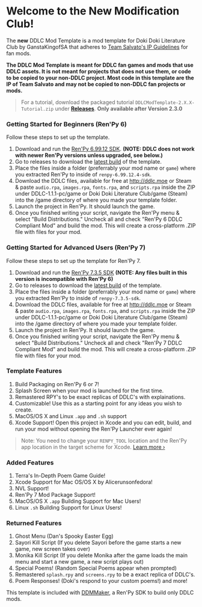 # Welcome to the New Modification Club!

The **new** DDLC Mod Template is a mod template for Doki Doki Literature Club by GanstaKingofSA that adheres to [Team Salvato's IP Guidelines](http://teamsalvato.com/ip-guidelines/) for fan mods.

**The DDLC Mod Template is meant for DDLC fan games and mods that use DDLC assets. 
It is not meant for projects that does not use them, or code to be copied to your non-DDLC project. 
Most code in this template are the IP of Team Salvato and may not be copied to non-DDLC fan projects or mods.**

> For a tutorial, download the packaged tutorial `DDLCModTemplate-2.X.X-Tutorial.zip` under **[Releases](https://github.com/GanstaKingofSA/DDLCModTemplate2.0/releases)**. **Only available after Version 2.3.0**
### Getting Started for Beginners (Ren'Py 6)
Follow these steps to set up the template.

1. Download and run the [Ren'Py 6.99.12 SDK](https://www.renpy.org/release/6.99.12). **(NOTE: DDLC does not work with newer Ren'Py versions unless upgraded, see below.)**
2. Go to releases to download the [latest build](https://github.com/GanstaKingofSA/DDLCModTemplate2.0/releases) of the template.
3. Place the files inside a folder (preferrably your mod name or `game`) where you extracted Ren'Py to inside of `renpy-6.99.12.4-sdk`.
4. Download the DDLC files, available for free at http://ddlc.moe or Steam & paste `audio.rpa`, `images.rpa`, `fonts.rpa`, and `scripts.rpa` inside the ZIP under DDLC-1.1.1-pc/game or Doki Doki Literature Club/game (Steam) into the /game directory of where you made your template folder.
5. Launch the project in Ren'Py. It should launch the game.
6. Once you finished writing your script, navigate the Ren'Py menu & select "Build Distributions." Uncheck all and check "Ren'Py 6 DDLC Compliant Mod" and build the mod. This will create a cross-platform .ZIP file with files for your mod.

### Getting Started for Advanced Users (Ren'Py 7)
Follow these steps to set up the template for Ren'Py 7.

1. Download and run the [Ren'Py 7.3.5 SDK](https://www.renpy.org/release/7.3.5) **(NOTE: Any files built in this version is incompatible with Ren'Py 6)**
2. Go to releases to download the [latest build](https://github.com/GanstaKingofSA/DDLCModTemplate2.0/releases) of the template.
3. Place the files inside a folder (preferrably your mod name or `game`) where you extracted Ren'Py to inside of `renpy-7.3.5-sdk`.
4. Download the DDLC files, available for free at http://ddlc.moe or Steam & paste `audio.rpa`, `images.rpa`, `fonts.rpa`, and `scripts.rpa` inside the ZIP under DDLC-1.1.1-pc/game or Doki Doki Literature Club/game (Steam) into the /game directory of where you made your template folder.
5. Launch the project in Ren'Py. It should launch the game.
6. Once you finished writing your script, navigate the Ren'Py menu & select "Build Distributions." Uncheck all and check "Ren'Py 7 DDLC Compliant Mod" and build the mod. This will create a cross-platform .ZIP file with files for your mod.

### Template Features
1. Build Packaging on Ren'Py 6 or 7!
2. Splash Screen when your mod is launched for the first time.
4. Remastered RPY's to be exact replicas of DDLC's with explainations.
5. Customizable! Use this as a starting point for any ideas you wish to create.
6. MacOS/OS X and Linux `.app` and `.sh` support
7. Xcode Support! Open this project in Xcode and you can edit, build, and run your mod without opening the Ren'Py Launcher ever again! 
> Note: You need to change your `RENPY_TOOL` location and the Ren'Py app location in the target scheme for Xcode. [Learn more &rsaquo;](XCODE.md)

### Added Features
1. Terra's In-Depth Poem Game Guide!
2. Xcode Support for Mac OS/OS X by Alicerunsonfedora!
3. NVL Support!
4. Ren'Py 7 Mod Package Support!
5. MacOS/OS X `.app` Building Support for Mac Users!
6. Linux `.sh` Building Support for Linux Users!

### Returned Features
1. Ghost Menu (Dan's Spooky Easter Egg)
2. Sayori Kill Script (If you delete Sayori before the game starts a new game, new screen takes over)
3. Monika Kill Script (If you delete Monika after the game loads the main menu and start a new game, a new script plays out)
4. Special Poems! (Random Special Poems appear when prompted)
5. Remastered `splash.rpy` and `screens.rpy` to be a exact replica of DDLC's.
6. Poem Responses! (Doki's respond to your custom poems!)
and more!

This template is included with [DDMMaker](https://github.com/GanstaKingofSA/DDLC-ModMaker/releases), a Ren'Py SDK to build only DDLC mods.
